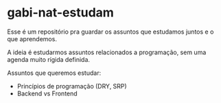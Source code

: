 # gabi-nat-estudam

Esse é um repositório pra guardar os assuntos que estudamos juntos e o que
aprendemos.

A ideia é estudarmos assuntos relacionados a programação, sem uma agenda
muito rígida definida.

Assuntos que queremos estudar:

- Princípios de programação (DRY, SRP)
- Backend vs Frontend
